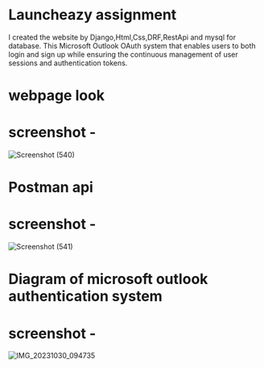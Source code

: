 # Launcheazy assignment
I created the website by Django,Html,Css,DRF,RestApi and mysql for database.
This Microsoft Outlook OAuth system that enables users to both login and sign up while ensuring
the continuous management of user sessions and authentication tokens.
# webpage look
# screenshot -
![Screenshot (540)](https://github.com/sachiweb/microsoft_outlook/assets/102918669/6ab72e34-31c2-4895-9376-2bd86e042785)
# Postman api
# screenshot -
![Screenshot (541)](https://github.com/sachiweb/microsoft_outlook/assets/102918669/31070e0d-c8f4-4a63-a25a-a3409f96c813)
# Diagram of microsoft outlook authentication system
# screenshot -
![IMG_20231030_094735](https://github.com/sachiweb/microsoft_outlook/assets/102918669/0d83da76-adc3-4638-bb6d-6869a7be46a0)

